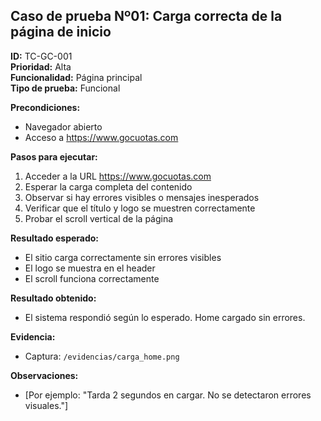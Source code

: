 ## Caso de prueba Nº01: Carga correcta de la página de inicio

**ID:** TC-GC-001  
**Prioridad:** Alta  
**Funcionalidad:** Página principal  
**Tipo de prueba:** Funcional

**Precondiciones:**
- Navegador abierto
- Acceso a https://www.gocuotas.com

**Pasos para ejecutar:**
1. Acceder a la URL https://www.gocuotas.com
2. Esperar la carga completa del contenido
3. Observar si hay errores visibles o mensajes inesperados
4. Verificar que el título y logo se muestren correctamente
5. Probar el scroll vertical de la página

**Resultado esperado:**
- El sitio carga correctamente sin errores visibles
- El logo se muestra en el header
- El scroll funciona correctamente

**Resultado obtenido:**  
- El sistema respondió según lo esperado. Home cargado sin errores.

**Evidencia:**
- Captura: `/evidencias/carga_home.png`

**Observaciones:**
- [Por ejemplo: "Tarda 2 segundos en cargar. No se detectaron errores visuales."]
